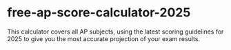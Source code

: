 # free-ap-score-calculator-2025
This calculator covers all AP subjects, using the latest scoring guidelines for 2025 to give you the most accurate projection of your exam results.
